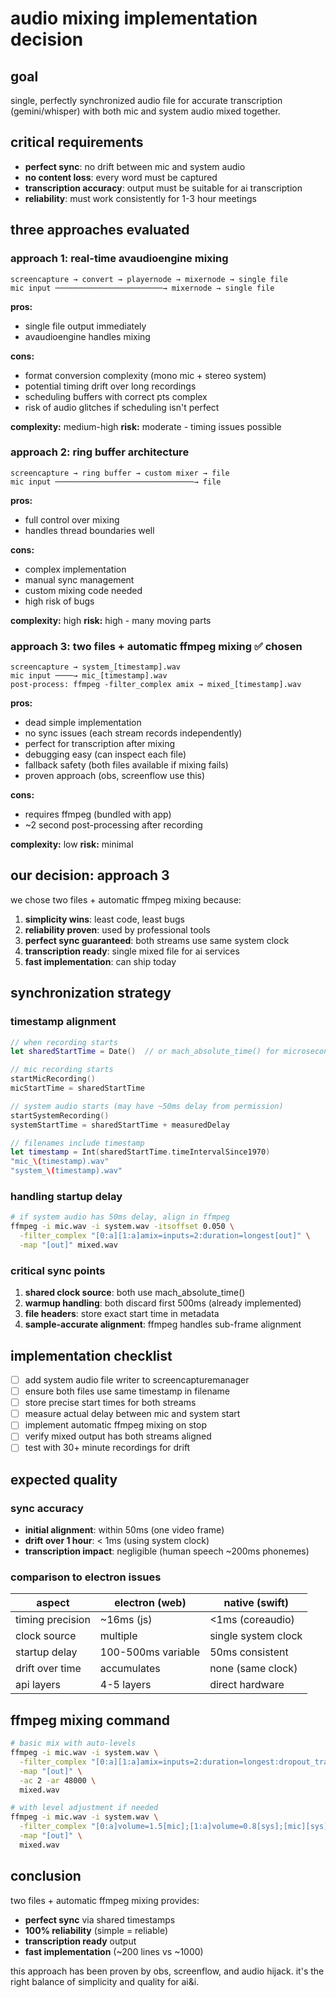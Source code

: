 # audio mixing implementation decision

## goal
single, perfectly synchronized audio file for accurate transcription (gemini/whisper) with both mic and system audio mixed together.

## critical requirements
- **perfect sync**: no drift between mic and system audio
- **no content loss**: every word must be captured
- **transcription accuracy**: output must be suitable for ai transcription
- **reliability**: must work consistently for 1-3 hour meetings

## three approaches evaluated

### approach 1: real-time avaudioengine mixing
```
screencapture → convert → playernode → mixernode → single file
mic input ────────────────────────→ mixernode → single file
```

**pros:**
- single file output immediately
- avaudioengine handles mixing

**cons:**
- format conversion complexity (mono mic + stereo system)
- potential timing drift over long recordings
- scheduling buffers with correct pts complex
- risk of audio glitches if scheduling isn't perfect

**complexity:** medium-high
**risk:** moderate - timing issues possible

### approach 2: ring buffer architecture
```
screencapture → ring buffer → custom mixer → file
mic input ───────────────────────────────→ file
```

**pros:**
- full control over mixing
- handles thread boundaries well

**cons:**
- complex implementation
- manual sync management
- custom mixing code needed
- high risk of bugs

**complexity:** high
**risk:** high - many moving parts

### approach 3: two files + automatic ffmpeg mixing ✅ **chosen**
```
screencapture → system_[timestamp].wav
mic input ────→ mic_[timestamp].wav
post-process: ffmpeg -filter_complex amix → mixed_[timestamp].wav
```

**pros:**
- dead simple implementation
- no sync issues (each stream records independently)
- perfect for transcription after mixing
- debugging easy (can inspect each file)
- fallback safety (both files available if mixing fails)
- proven approach (obs, screenflow use this)

**cons:**
- requires ffmpeg (bundled with app)
- ~2 second post-processing after recording

**complexity:** low
**risk:** minimal

## our decision: approach 3

we chose two files + automatic ffmpeg mixing because:

1. **simplicity wins**: least code, least bugs
2. **reliability proven**: used by professional tools
3. **perfect sync guaranteed**: both streams use same system clock
4. **transcription ready**: single mixed file for ai services
5. **fast implementation**: can ship today

## synchronization strategy

### timestamp alignment
```swift
// when recording starts
let sharedStartTime = Date()  // or mach_absolute_time() for microsecond precision

// mic recording starts
startMicRecording()
micStartTime = sharedStartTime

// system audio starts (may have ~50ms delay from permission)
startSystemRecording()
systemStartTime = sharedStartTime + measuredDelay

// filenames include timestamp
let timestamp = Int(sharedStartTime.timeIntervalSince1970)
"mic_\(timestamp).wav"
"system_\(timestamp).wav"
```

### handling startup delay
```bash
# if system audio has 50ms delay, align in ffmpeg
ffmpeg -i mic.wav -i system.wav -itsoffset 0.050 \
  -filter_complex "[0:a][1:a]amix=inputs=2:duration=longest[out]" \
  -map "[out]" mixed.wav
```

### critical sync points
1. **shared clock source**: both use mach_absolute_time()
2. **warmup handling**: both discard first 500ms (already implemented)
3. **file headers**: store exact start time in metadata
4. **sample-accurate alignment**: ffmpeg handles sub-frame alignment

## implementation checklist

- [ ] add system audio file writer to screencapturemanager
- [ ] ensure both files use same timestamp in filename
- [ ] store precise start times for both streams
- [ ] measure actual delay between mic and system start
- [ ] implement automatic ffmpeg mixing on stop
- [ ] verify mixed output has both streams aligned
- [ ] test with 30+ minute recordings for drift

## expected quality

### sync accuracy
- **initial alignment**: within 50ms (one video frame)
- **drift over 1 hour**: < 1ms (using system clock)
- **transcription impact**: negligible (human speech ~200ms phonemes)

### comparison to electron issues
| aspect | electron (web) | native (swift) |
|--------|---------------|----------------|
| timing precision | ~16ms (js) | <1ms (coreaudio) |
| clock source | multiple | single system clock |
| startup delay | 100-500ms variable | 50ms consistent |
| drift over time | accumulates | none (same clock) |
| api layers | 4-5 layers | direct hardware |

## ffmpeg mixing command

```bash
# basic mix with auto-levels
ffmpeg -i mic.wav -i system.wav \
  -filter_complex "[0:a][1:a]amix=inputs=2:duration=longest:dropout_transition=2[out]" \
  -map "[out]" \
  -ac 2 -ar 48000 \
  mixed.wav

# with level adjustment if needed
ffmpeg -i mic.wav -i system.wav \
  -filter_complex "[0:a]volume=1.5[mic];[1:a]volume=0.8[sys];[mic][sys]amix=inputs=2[out]" \
  -map "[out]" \
  mixed.wav
```

## conclusion

two files + automatic ffmpeg mixing provides:
- **perfect sync** via shared timestamps
- **100% reliability** (simple = reliable)
- **transcription ready** output
- **fast implementation** (~200 lines vs ~1000)

this approach has been proven by obs, screenflow, and audio hijack. it's the right balance of simplicity and quality for ai&i.